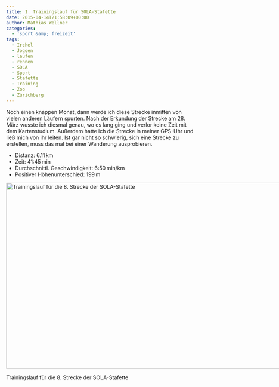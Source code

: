 ```yaml
---
title: 1. Trainingslauf für SOLA-Stafette
date: 2015-04-14T21:58:09+00:00
author: Mathias Wellner
categories:
  - 'sport &amp; freizeit'
tags:
  - Irchel
  - Joggen
  - laufen
  - rennen
  - SOLA
  - Sport
  - Stafette
  - Training
  - Zoo
  - Zürichberg
---
```

Noch einen knappen Monat, dann werde ich diese Strecke inmitten von vielen anderen Läufern spurten. Nach der Erkundung der Strecke am 28. März wusste ich diesmal genau, wo es lang ging und verlor keine Zeit mit dem Kartenstudium. Außerdem hatte ich die Strecke in meiner GPS-Uhr und ließ mich von ihr leiten. Ist gar nicht so schwierig, sich eine Strecke zu erstellen, muss das mal bei einer Wanderung ausprobieren. 

  * Distanz: 6.11&thinsp;km
  * Zeit: 41:45&thinsp;min
  * Durchschnittl. Geschwindigkeit: 6:50&thinsp;min/km
  * Positiver Höhenunterschied: 199&thinsp;m

<div id="attachment_5690" style="width: 1010px" class="wp-caption aligncenter">
  <img src="/wp-uploads/2015/04/sola8.jpg" alt="Trainingslauf für die 8. Strecke der SOLA-Stafette" width="1000" height="499" class="size-full wp-image-5690" srcset="http://www.mwellner.de/wp-uploads/2015/04/sola8.jpg 1000w, http://www.mwellner.de/wp-uploads/2015/04/sola8-350x174.jpg 350w, http://www.mwellner.de/wp-uploads/2015/04/sola8-250x124.jpg 250w, http://www.mwellner.de/wp-uploads/2015/04/sola8-150x74.jpg 150w" sizes="(max-width: 1000px) 100vw, 1000px" />
  
  <p class="wp-caption-text">
    Trainingslauf für die 8. Strecke der SOLA-Stafette
  </p>
</div>